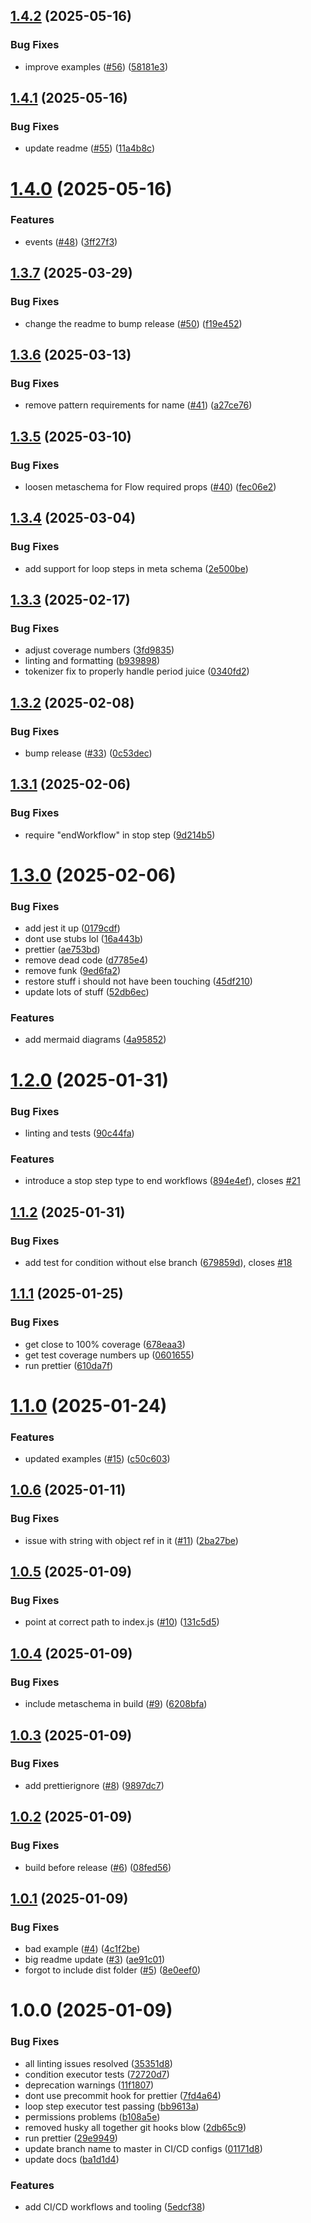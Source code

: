 ## [1.4.2](https://github.com/BelfordZ/open-rpc-flow/compare/v1.4.1...v1.4.2) (2025-05-16)


### Bug Fixes

* improve examples ([#56](https://github.com/BelfordZ/open-rpc-flow/issues/56)) ([58181e3](https://github.com/BelfordZ/open-rpc-flow/commit/58181e38656c0879006b62f87691cafd4a09f6ea))

## [1.4.1](https://github.com/BelfordZ/open-rpc-flow/compare/v1.4.0...v1.4.1) (2025-05-16)


### Bug Fixes

* update readme ([#55](https://github.com/BelfordZ/open-rpc-flow/issues/55)) ([11a4b8c](https://github.com/BelfordZ/open-rpc-flow/commit/11a4b8c8629a2423be4ae9f02a1ba1c1a17c77a3))

# [1.4.0](https://github.com/BelfordZ/open-rpc-flow/compare/v1.3.7...v1.4.0) (2025-05-16)


### Features

* events ([#48](https://github.com/BelfordZ/open-rpc-flow/issues/48)) ([3ff27f3](https://github.com/BelfordZ/open-rpc-flow/commit/3ff27f377b04d8b6e57a9ded15b1ec7c35357497))

## [1.3.7](https://github.com/BelfordZ/open-rpc-flow/compare/v1.3.6...v1.3.7) (2025-03-29)


### Bug Fixes

* change the readme to bump release ([#50](https://github.com/BelfordZ/open-rpc-flow/issues/50)) ([f19e452](https://github.com/BelfordZ/open-rpc-flow/commit/f19e452164014b4d8c5df92bb3fce3ac73c4668f))

## [1.3.6](https://github.com/BelfordZ/open-rpc-flow/compare/v1.3.5...v1.3.6) (2025-03-13)


### Bug Fixes

* remove pattern requirements for name ([#41](https://github.com/BelfordZ/open-rpc-flow/issues/41)) ([a27ce76](https://github.com/BelfordZ/open-rpc-flow/commit/a27ce768da444bdde403278fa1eeeb08d80d406d))

## [1.3.5](https://github.com/BelfordZ/open-rpc-flow/compare/v1.3.4...v1.3.5) (2025-03-10)


### Bug Fixes

* loosen metaschema for Flow required props ([#40](https://github.com/BelfordZ/open-rpc-flow/issues/40)) ([fec06e2](https://github.com/BelfordZ/open-rpc-flow/commit/fec06e219c86fc389306b45457e089a75612b50d))

## [1.3.4](https://github.com/BelfordZ/open-rpc-flow/compare/v1.3.3...v1.3.4) (2025-03-04)


### Bug Fixes

* add support for loop steps in meta schema ([2e500be](https://github.com/BelfordZ/open-rpc-flow/commit/2e500be968822d08a195932ebd12456d971a30dc))

## [1.3.3](https://github.com/BelfordZ/open-rpc-flow/compare/v1.3.2...v1.3.3) (2025-02-17)


### Bug Fixes

* adjust coverage numbers ([3fd9835](https://github.com/BelfordZ/open-rpc-flow/commit/3fd9835e399afb49171b2224ead5f5b59c5c9bd0))
* linting and formatting ([b939898](https://github.com/BelfordZ/open-rpc-flow/commit/b93989827a7be480540e6c9502b585316833c1cb))
* tokenizer fix to properly handle period juice ([0340fd2](https://github.com/BelfordZ/open-rpc-flow/commit/0340fd21bcd8d7078055bdf948f95203c9c1371a))

## [1.3.2](https://github.com/BelfordZ/open-rpc-flow/compare/v1.3.1...v1.3.2) (2025-02-08)


### Bug Fixes

* bump release ([#33](https://github.com/BelfordZ/open-rpc-flow/issues/33)) ([0c53dec](https://github.com/BelfordZ/open-rpc-flow/commit/0c53decc6326f5da604444305712a7e253e2f4c8))

## [1.3.1](https://github.com/BelfordZ/open-rpc-flow/compare/v1.3.0...v1.3.1) (2025-02-06)


### Bug Fixes

* require "endWorkflow" in stop step ([9d214b5](https://github.com/BelfordZ/open-rpc-flow/commit/9d214b5530f37f54141f330d6040055eccc10cc4))

# [1.3.0](https://github.com/BelfordZ/open-rpc-flow/compare/v1.2.0...v1.3.0) (2025-02-06)


### Bug Fixes

* add jest it up ([0179cdf](https://github.com/BelfordZ/open-rpc-flow/commit/0179cdf6f639a35c2429691ff4bfbc6180f8c5e2))
* dont use stubs lol ([16a443b](https://github.com/BelfordZ/open-rpc-flow/commit/16a443b970376812a73376b072369dae3b42e56b))
* prettier ([ae753bd](https://github.com/BelfordZ/open-rpc-flow/commit/ae753bd3e90883f33ad4a5e11e4d44fc31d86c35))
* remove dead code ([d7785e4](https://github.com/BelfordZ/open-rpc-flow/commit/d7785e4e5ef3bb346cdbbb5f8648358d034af3f3))
* remove funk ([9ed6fa2](https://github.com/BelfordZ/open-rpc-flow/commit/9ed6fa245fbbe0612e59b30c766c080582e36272))
* restore stuff i should not have been touching ([45df210](https://github.com/BelfordZ/open-rpc-flow/commit/45df210d1f752c5041510eb674d5388e05760a04))
* update lots of stuff ([52db6ec](https://github.com/BelfordZ/open-rpc-flow/commit/52db6ec0298e3a9a6858fd547cac48d923806c97))


### Features

* add mermaid diagrams ([4a95852](https://github.com/BelfordZ/open-rpc-flow/commit/4a9585224c974e17fd9cd4b2bdf3b48da95f7484))

# [1.2.0](https://github.com/BelfordZ/open-rpc-flow/compare/v1.1.2...v1.2.0) (2025-01-31)


### Bug Fixes

* linting and tests ([90c44fa](https://github.com/BelfordZ/open-rpc-flow/commit/90c44fab6760ba70040c331b1be4ac595e917fe2))


### Features

* introduce a stop step type to end workflows ([894e4ef](https://github.com/BelfordZ/open-rpc-flow/commit/894e4ef21f8dbd61f4d0055570553972abe2d9dd)), closes [#21](https://github.com/BelfordZ/open-rpc-flow/issues/21)

## [1.1.2](https://github.com/BelfordZ/open-rpc-flow/compare/v1.1.1...v1.1.2) (2025-01-31)


### Bug Fixes

* add test for condition without else branch ([679859d](https://github.com/BelfordZ/open-rpc-flow/commit/679859d0162eb9d8a80dbe8aaafe6fe4b579389b)), closes [#18](https://github.com/BelfordZ/open-rpc-flow/issues/18)

## [1.1.1](https://github.com/BelfordZ/open-rpc-flow/compare/v1.1.0...v1.1.1) (2025-01-25)


### Bug Fixes

* get close to 100% coverage ([678eaa3](https://github.com/BelfordZ/open-rpc-flow/commit/678eaa3f62c477c41a139c4209e547bfad74ff4b))
* get test coverage numbers up ([0601655](https://github.com/BelfordZ/open-rpc-flow/commit/0601655175e3ac160171488c865d4b42c489af06))
* run prettier ([610da7f](https://github.com/BelfordZ/open-rpc-flow/commit/610da7f8a84203b00d2beaf7b52040f3310b6d44))

# [1.1.0](https://github.com/BelfordZ/open-rpc-flow/compare/v1.0.6...v1.1.0) (2025-01-24)


### Features

* updated examples ([#15](https://github.com/BelfordZ/open-rpc-flow/issues/15)) ([c50c603](https://github.com/BelfordZ/open-rpc-flow/commit/c50c603f819fa5d4975a33a0525c075cf726dd88))

## [1.0.6](https://github.com/BelfordZ/open-rpc-flow/compare/v1.0.5...v1.0.6) (2025-01-11)


### Bug Fixes

* issue with string with object ref in it ([#11](https://github.com/BelfordZ/open-rpc-flow/issues/11)) ([2ba27be](https://github.com/BelfordZ/open-rpc-flow/commit/2ba27be8c36a64f39957686a815e8f915bc61e03))

## [1.0.5](https://github.com/BelfordZ/open-rpc-flow/compare/v1.0.4...v1.0.5) (2025-01-09)


### Bug Fixes

* point at correct path to index.js ([#10](https://github.com/BelfordZ/open-rpc-flow/issues/10)) ([131c5d5](https://github.com/BelfordZ/open-rpc-flow/commit/131c5d598fbd45ca024088eac6d3b20514e47ebe))

## [1.0.4](https://github.com/BelfordZ/open-rpc-flow/compare/v1.0.3...v1.0.4) (2025-01-09)


### Bug Fixes

* include metaschema in build ([#9](https://github.com/BelfordZ/open-rpc-flow/issues/9)) ([6208bfa](https://github.com/BelfordZ/open-rpc-flow/commit/6208bfaf3158625639c4dcc6af4e2df5d5006ad1))

## [1.0.3](https://github.com/BelfordZ/open-rpc-flow/compare/v1.0.2...v1.0.3) (2025-01-09)


### Bug Fixes

* add prettierignore ([#8](https://github.com/BelfordZ/open-rpc-flow/issues/8)) ([9897dc7](https://github.com/BelfordZ/open-rpc-flow/commit/9897dc7cb354fb9adfc14b5933caa99face4a7e2))

## [1.0.2](https://github.com/BelfordZ/open-rpc-flow/compare/v1.0.1...v1.0.2) (2025-01-09)

### Bug Fixes

- build before release ([#6](https://github.com/BelfordZ/open-rpc-flow/issues/6)) ([08fed56](https://github.com/BelfordZ/open-rpc-flow/commit/08fed563c27064ae74a7164f1c4a167a287ce405))

## [1.0.1](https://github.com/BelfordZ/open-rpc-flow/compare/v1.0.0...v1.0.1) (2025-01-09)

### Bug Fixes

- bad example ([#4](https://github.com/BelfordZ/open-rpc-flow/issues/4)) ([4c1f2be](https://github.com/BelfordZ/open-rpc-flow/commit/4c1f2bedd17fe041fe1536c3fa7d36ba508e80eb))
- big readme update ([#3](https://github.com/BelfordZ/open-rpc-flow/issues/3)) ([ae91c01](https://github.com/BelfordZ/open-rpc-flow/commit/ae91c01e701cddd4bf1725a6c170d3517760f940))
- forgot to include dist folder ([#5](https://github.com/BelfordZ/open-rpc-flow/issues/5)) ([8e0eef0](https://github.com/BelfordZ/open-rpc-flow/commit/8e0eef003801ee5f6c442a917a69c5f28b2e1a88))

# 1.0.0 (2025-01-09)

### Bug Fixes

- all linting issues resolved ([35351d8](https://github.com/BelfordZ/open-rpc-flow/commit/35351d8d03b35cb7bbf9723b92809066dbbf727e))
- condition executor tests ([72720d7](https://github.com/BelfordZ/open-rpc-flow/commit/72720d717e35949293abb3e34e663d08b9a1675d))
- deprecation warnings ([11f1807](https://github.com/BelfordZ/open-rpc-flow/commit/11f180744367c5655a2745aa82245f70fa1c2147))
- dont use precommit hook for prettier ([7fd4a64](https://github.com/BelfordZ/open-rpc-flow/commit/7fd4a642f51884202f61070dac6a175d66333809))
- loop step executor test passing ([bb9613a](https://github.com/BelfordZ/open-rpc-flow/commit/bb9613a2835f4a8abc22fdb6ea3326279316b223))
- permissions problems ([b108a5e](https://github.com/BelfordZ/open-rpc-flow/commit/b108a5e20e819eba3be124804a3d68ee01947926))
- removed husky all together git hooks blow ([2db65c9](https://github.com/BelfordZ/open-rpc-flow/commit/2db65c95d476a2ea40985b214c49553145869479))
- run prettier ([29e9949](https://github.com/BelfordZ/open-rpc-flow/commit/29e9949d295c37af60f86ad98768c3894a6f4d69))
- update branch name to master in CI/CD configs ([01171d8](https://github.com/BelfordZ/open-rpc-flow/commit/01171d8776e068491e4f0c2ccb9c612282195d2d))
- update docs ([ba1d1d4](https://github.com/BelfordZ/open-rpc-flow/commit/ba1d1d4e3af3d880fa796cb84c3a886bee9354fa))

### Features

- add CI/CD workflows and tooling ([5edcf38](https://github.com/BelfordZ/open-rpc-flow/commit/5edcf38c0a657fec114cacd0139f7e09f87256f3))
